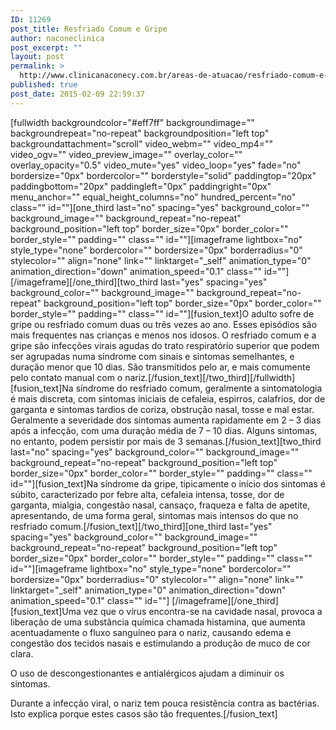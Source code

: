 ```yaml
---
ID: 11269
post_title: Resfriado Comum e Gripe
author: naconeclinica
post_excerpt: ""
layout: post
permalink: >
  http://www.clinicanaconecy.com.br/areas-de-atuacao/resfriado-comum-e-gripe/
published: true
post_date: 2015-02-09 22:59:37
---
```

[fullwidth backgroundcolor="#eff7ff" backgroundimage="" backgroundrepeat="no-repeat" backgroundposition="left top" backgroundattachment="scroll" video_webm="" video_mp4="" video_ogv="" video_preview_image="" overlay_color="" overlay_opacity="0.5" video_mute="yes" video_loop="yes" fade="no" bordersize="0px" bordercolor="" borderstyle="solid" paddingtop="20px" paddingbottom="20px" paddingleft="0px" paddingright="0px" menu_anchor="" equal_height_columns="no" hundred_percent="no" class="" id=""][one_third last="no" spacing="yes" background_color="" background_image="" background_repeat="no-repeat" background_position="left top" border_size="0px" border_color="" border_style="" padding="" class="" id=""][imageframe lightbox="no" style_type="none" bordercolor="" bordersize="0px" borderradius="0" stylecolor="" align="none" link="" linktarget="_self" animation_type="0" animation_direction="down" animation_speed="0.1" class="" id=""] <img alt="" src="http://www.clinicanaconecy.com.br/wp-content/uploads/2015/02/gripe.jpg" />[/imageframe][/one_third][two_third last="yes" spacing="yes" background_color="" background_image="" background_repeat="no-repeat" background_position="left top" border_size="0px" border_color="" border_style="" padding="" class="" id=""][fusion_text]O adulto sofre de gripe ou resfriado comum duas ou três vezes ao ano. Esses episódios são mais frequentes nas crianças e menos nos idosos. O resfriado comum e a gripe são infecções virais agudas do trato respiratório superior que podem ser agrupadas numa síndrome com sinais e sintomas semelhantes, e duração menor que 10 dias. São transmitidos pelo ar, e mais comumente pelo contato manual com o nariz.[/fusion_text][/two_third][/fullwidth][fusion_text]Na síndrome do resfriado comum, geralmente a sintomatologia é mais discreta, com sintomas iniciais de cefaleia, espirros, calafrios, dor de garganta e sintomas tardios de coriza, obstrução nasal, tosse e mal estar. Geralmente a severidade dos sintomas aumenta rapidamente em 2 – 3 dias após a infecção, com uma duração média de 7 – 10 dias. Alguns sintomas, no entanto, podem persistir por mais de 3 semanas.[/fusion_text][two_third last="no" spacing="yes" background_color="" background_image="" background_repeat="no-repeat" background_position="left top" border_size="0px" border_color="" border_style="" padding="" class="" id=""][fusion_text]Na síndrome da gripe, tipicamente o início dos sintomas é súbito, caracterizado por febre alta, cefaleia intensa, tosse, dor de garganta, mialgia, congestão nasal, cansaço, fraqueza e falta de apetite, apresentando, de uma forma geral, sintomas mais intensos do que no resfriado comum.[/fusion_text][/two_third][one_third last="yes" spacing="yes" background_color="" background_image="" background_repeat="no-repeat" background_position="left top" border_size="0px" border_color="" border_style="" padding="" class="" id=""][imageframe lightbox="no" style_type="none" bordercolor="" bordersize="0px" borderradius="0" stylecolor="" align="none" link="" linktarget="_self" animation_type="0" animation_direction="down" animation_speed="0.1" class="" id=""] <img alt="" src="http://www.clinicanaconecy.com.br/wp-content/uploads/2015/02/gripe02.jpg" />[/imageframe][/one_third][fusion_text]Uma vez que o vírus encontra-se na cavidade nasal, provoca a liberação de uma substância química chamada histamina, que aumenta acentuadamente o fluxo sanguíneo para o nariz, causando edema e congestão dos tecidos nasais e estimulando a produção de muco de cor clara.

O uso de descongestionantes e antialérgicos ajudam a diminuir os sintomas.

Durante a infecção viral, o nariz tem pouca resistência contra as bactérias. Isto explica porque estes casos são tão frequentes.[/fusion_text]